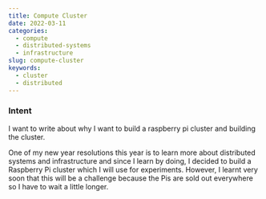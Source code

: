 ```yaml
---
title: Compute Cluster
date: 2022-03-11
categories:
  - compute
  - distributed-systems
  - infrastructure
slug: compute-cluster
keywords:
  - cluster
  - distributed
---
```


### Intent

I want to write about why I want to build a raspberry pi cluster and building the cluster.

One of my new year resolutions this year is to learn more about distributed systems and infrastructure and since I learn by doing, I decided to build a Raspberry Pi cluster which I will use for experiments. However, I learnt very soon that this will be a challenge because the Pis are sold out everywhere so I have to wait a little longer.
